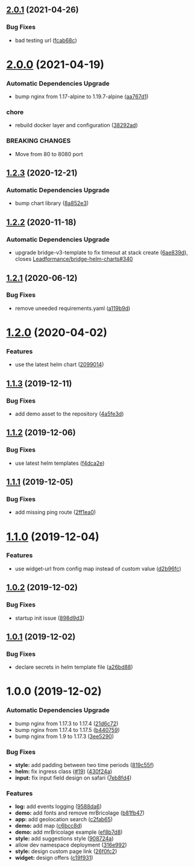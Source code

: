 ## [2.0.1](https://github.com/Leadformance/bridge-widget-demo/compare/v2.0.0...v2.0.1) (2021-04-26)


### Bug Fixes

* bad testing url ([fcab68c](https://github.com/Leadformance/bridge-widget-demo/commit/fcab68cd4199b8e5737120aeabe4811cfa673881))

# [2.0.0](https://github.com/Leadformance/bridge-widget-demo/compare/v1.2.3...v2.0.0) (2021-04-19)


### Automatic Dependencies Upgrade

* bump nginx from 1.17-alpine to 1.19.7-alpine ([aa767d1](https://github.com/Leadformance/bridge-widget-demo/commit/aa767d16e3c1bbb22a380e89ba186d312e35e6b9))


### chore

* rebuild docker layer and configuration ([38292ad](https://github.com/Leadformance/bridge-widget-demo/commit/38292ad28da4ad8fdfcda915acd4289864907a29))


### BREAKING CHANGES

* Move from 80 to 8080 port

## [1.2.3](https://github.com/Leadformance/bridge-widget-demo/compare/v1.2.2...v1.2.3) (2020-12-21)


### Automatic Dependencies Upgrade

* bump chart library ([8a852e3](https://github.com/Leadformance/bridge-widget-demo/commit/8a852e3f02b353f8a9f7df512e7c2056e3e8730e))

## [1.2.2](https://github.com/Leadformance/bridge-widget-demo/compare/v1.2.1...v1.2.2) (2020-11-18)


### Automatic Dependencies Upgrade

* upgrade bridge-v3-template to fix timeout at stack create ([6ae839d](https://github.com/Leadformance/bridge-widget-demo/commit/6ae839d8fc3f070afaf57193bb518a385c0426f4)), closes [Leadformance/bridge-helm-charts#340](https://github.com/Leadformance/bridge-helm-charts/issues/340)

## [1.2.1](https://github.com/Leadformance/bridge-widget-demo/compare/v1.2.0...v1.2.1) (2020-06-12)


### Bug Fixes

* remove uneeded requirements.yaml ([a119b9d](https://github.com/Leadformance/bridge-widget-demo/commit/a119b9da6a5359ff4e81740b1a645e673734b883))

# [1.2.0](https://github.com/Leadformance/bridge-widget-demo/compare/v1.1.3...v1.2.0) (2020-04-02)


### Features

* use the latest helm chart ([2099014](https://github.com/Leadformance/bridge-widget-demo/commit/2099014cfcef819f584f08934581609096d08b4e))

## [1.1.3](https://github.com/Leadformance/bridge-widget-demo/compare/v1.1.2...v1.1.3) (2019-12-11)


### Bug Fixes

* add demo asset to the repository ([4a5fe3d](https://github.com/Leadformance/bridge-widget-demo/commit/4a5fe3d66954aeaa4b137399bab07386581bc9b8))

## [1.1.2](https://github.com/Leadformance/bridge-widget-demo/compare/v1.1.1...v1.1.2) (2019-12-06)


### Bug Fixes

* use latest helm templates ([f4dca2e](https://github.com/Leadformance/bridge-widget-demo/commit/f4dca2e113e62f67602064e5764da9ad3ad36c81))

## [1.1.1](https://github.com/Leadformance/bridge-widget-demo/compare/v1.1.0...v1.1.1) (2019-12-05)


### Bug Fixes

* add missing ping route ([2ff1ea0](https://github.com/Leadformance/bridge-widget-demo/commit/2ff1ea0351a940d4749d15f9c07a9ece539a0792))

# [1.1.0](https://github.com/Leadformance/bridge-widget-demo/compare/v1.0.2...v1.1.0) (2019-12-04)


### Features

* use widget-url from config map instead of custom value ([d2b96fc](https://github.com/Leadformance/bridge-widget-demo/commit/d2b96fc671f3bc357a04c3a6c20285e3a96dd0e9))

## [1.0.2](https://github.com/Leadformance/bridge-widget-demo/compare/v1.0.1...v1.0.2) (2019-12-02)


### Bug Fixes

* startup init issue ([898d9d3](https://github.com/Leadformance/bridge-widget-demo/commit/898d9d349c2fba89bb229d280117fd73401a8820))

## [1.0.1](https://github.com/Leadformance/bridge-widget-demo/compare/v1.0.0...v1.0.1) (2019-12-02)


### Bug Fixes

* declare secrets in helm template file ([a26bd88](https://github.com/Leadformance/bridge-widget-demo/commit/a26bd882a32dbfe4731e71e7f0023375785a6b63))

# 1.0.0 (2019-12-02)


### Automatic Dependencies Upgrade

* bump nginx from 1.17.3 to 1.17.4 ([21d6c72](https://github.com/Leadformance/bridge-widget-demo/commit/21d6c72d5569a5df9be40861cd8e280a766d38e3))
* bump nginx from 1.17.4 to 1.17.5 ([b440759](https://github.com/Leadformance/bridge-widget-demo/commit/b4407599401b88a5923be5f041376ea8e49786ab))
* bump nginx from 1.9 to 1.17.3 ([3ee5290](https://github.com/Leadformance/bridge-widget-demo/commit/3ee5290d97d10ae0142da150622995c94e276ef9))


### Bug Fixes

* **style:** add padding between two time periods ([819c55f](https://github.com/Leadformance/bridge-widget-demo/commit/819c55f0acac25c7973fc7cbd9166f39c4674805))
* **helm:** fix ingress class ([#19](https://github.com/Leadformance/bridge-widget-demo/issues/19)) ([430f24a](https://github.com/Leadformance/bridge-widget-demo/commit/430f24a626a99390d84c5f45445096f22d564484))
* **input:** fix input field design on safari ([7eb8fd4](https://github.com/Leadformance/bridge-widget-demo/commit/7eb8fd461dabbf24d155cf895be54399789b6c5c))


### Features

* **log:** add events logging ([9588da6](https://github.com/Leadformance/bridge-widget-demo/commit/9588da624611112e189b123aab8852202fbdc779))
* **demo:** add fonts and remove mrBricolage ([b81fb47](https://github.com/Leadformance/bridge-widget-demo/commit/b81fb47732899772ad907b319779528bb48e0a4d))
* **app:** add geolocation search ([c2fab65](https://github.com/Leadformance/bridge-widget-demo/commit/c2fab653e5ecbf6f58a25d4df7bffe16fd654542))
* **demo:** add map ([c6bcc8d](https://github.com/Leadformance/bridge-widget-demo/commit/c6bcc8d5802b0be889dfb109529272e6dedf6bfb))
* **demo:** add mrBricolage example ([ef8b7d8](https://github.com/Leadformance/bridge-widget-demo/commit/ef8b7d843f6b5a1b2b3cf37cf4100b85f8ca4221))
* **style:** add suggestions style ([908724a](https://github.com/Leadformance/bridge-widget-demo/commit/908724a89203e83b525da955bff6c5367c877cfc))
* allow dev namespace deployment ([316e992](https://github.com/Leadformance/bridge-widget-demo/commit/316e992f7204197c138681916a2e914fc85fe2dc))
* **style:** design custom page link ([26f0fc2](https://github.com/Leadformance/bridge-widget-demo/commit/26f0fc2da2f53594b875fc73b92ee8443d3a2ce1))
* **widget:** design offers ([c19f931](https://github.com/Leadformance/bridge-widget-demo/commit/c19f9315e38136b8abddc4e6dd7c23ec5751c0af))
